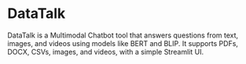 # DataTalk
DataTalk is a Multimodal Chatbot tool that answers questions from text, images, and videos using models like BERT and BLIP. It supports PDFs, DOCX, CSVs, images, and videos, with a simple Streamlit UI.
